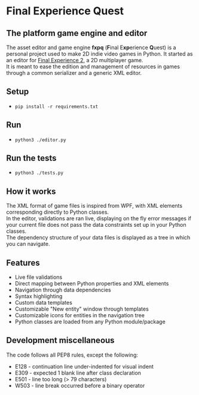 # Final Experience Quest

## The platform game engine and editor  
  
The asset editor and game engine **fxpq** (**F**inal E**xp**erience **Q**uest) is a personal project used to make 2D indie video games in Python. It started as an editor for [Final Experience 2](https://github.com/euhmeuh/fxp2), a 2D multiplayer game.  
It is meant to ease the edition and management of resources in games through a common serializer and a generic XML editor.  

## Setup

 - `pip install -r requirements.txt`

## Run

 - `python3 ./editor.py`

## Run the tests

 - `python3 ./tests.py`

## How it works

The XML format of game files is inspired from WPF, with XML elements corresponding directly to Python classes.  
In the editor, validations are ran live, displaying on the fly error messages if your current file does not pass the data constraints set up in your Python classes.  
The dependency structure of your data files is displayed as a tree in which you can navigate.

## Features

 - Live file validations
 - Direct mapping between Python properties and XML elements
 - Navigation through data dependencies
 - Syntax highlighting
 - Custom data templates
 - Customizable "New entity" window through templates
 - Customizable icons for entities in the navigation tree
 - Python classes are loaded from any Python module/package

## Development miscellaneous

The code follows all PEP8 rules, except the following:
 - E128 - continuation line under-indented for visual indent
 - E309 - expected 1 blank line after class declaration
 - E501 - line too long (> 79 characters)
 - W503 - line break occurred before a binary operator
